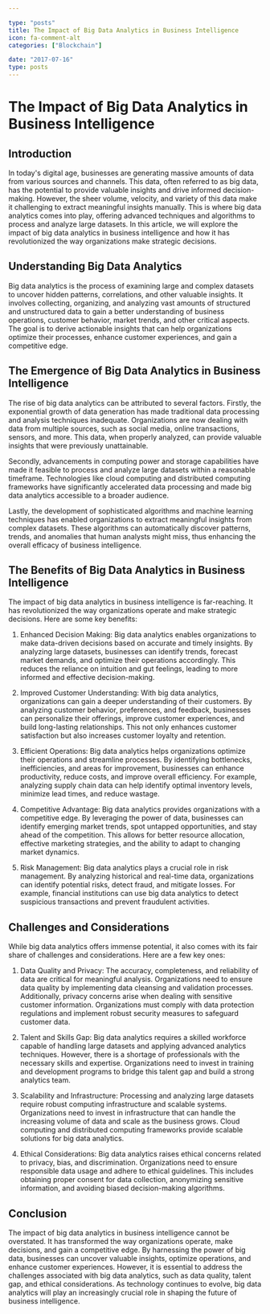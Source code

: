 ```yaml
---

type: "posts"
title: The Impact of Big Data Analytics in Business Intelligence
icon: fa-comment-alt
categories: ["Blockchain"]

date: "2017-07-16"
type: posts
---
```





# The Impact of Big Data Analytics in Business Intelligence

## Introduction

In today's digital age, businesses are generating massive amounts of data from various sources and channels. This data, often referred to as big data, has the potential to provide valuable insights and drive informed decision-making. However, the sheer volume, velocity, and variety of this data make it challenging to extract meaningful insights manually. This is where big data analytics comes into play, offering advanced techniques and algorithms to process and analyze large datasets. In this article, we will explore the impact of big data analytics in business intelligence and how it has revolutionized the way organizations make strategic decisions.

## Understanding Big Data Analytics

Big data analytics is the process of examining large and complex datasets to uncover hidden patterns, correlations, and other valuable insights. It involves collecting, organizing, and analyzing vast amounts of structured and unstructured data to gain a better understanding of business operations, customer behavior, market trends, and other critical aspects. The goal is to derive actionable insights that can help organizations optimize their processes, enhance customer experiences, and gain a competitive edge.

## The Emergence of Big Data Analytics in Business Intelligence

The rise of big data analytics can be attributed to several factors. Firstly, the exponential growth of data generation has made traditional data processing and analysis techniques inadequate. Organizations are now dealing with data from multiple sources, such as social media, online transactions, sensors, and more. This data, when properly analyzed, can provide valuable insights that were previously unattainable.

Secondly, advancements in computing power and storage capabilities have made it feasible to process and analyze large datasets within a reasonable timeframe. Technologies like cloud computing and distributed computing frameworks have significantly accelerated data processing and made big data analytics accessible to a broader audience.

Lastly, the development of sophisticated algorithms and machine learning techniques has enabled organizations to extract meaningful insights from complex datasets. These algorithms can automatically discover patterns, trends, and anomalies that human analysts might miss, thus enhancing the overall efficacy of business intelligence.

## The Benefits of Big Data Analytics in Business Intelligence

The impact of big data analytics in business intelligence is far-reaching. It has revolutionized the way organizations operate and make strategic decisions. Here are some key benefits:

1. Enhanced Decision Making: Big data analytics enables organizations to make data-driven decisions based on accurate and timely insights. By analyzing large datasets, businesses can identify trends, forecast market demands, and optimize their operations accordingly. This reduces the reliance on intuition and gut feelings, leading to more informed and effective decision-making.

2. Improved Customer Understanding: With big data analytics, organizations can gain a deeper understanding of their customers. By analyzing customer behavior, preferences, and feedback, businesses can personalize their offerings, improve customer experiences, and build long-lasting relationships. This not only enhances customer satisfaction but also increases customer loyalty and retention.

3. Efficient Operations: Big data analytics helps organizations optimize their operations and streamline processes. By identifying bottlenecks, inefficiencies, and areas for improvement, businesses can enhance productivity, reduce costs, and improve overall efficiency. For example, analyzing supply chain data can help identify optimal inventory levels, minimize lead times, and reduce wastage.

4. Competitive Advantage: Big data analytics provides organizations with a competitive edge. By leveraging the power of data, businesses can identify emerging market trends, spot untapped opportunities, and stay ahead of the competition. This allows for better resource allocation, effective marketing strategies, and the ability to adapt to changing market dynamics.

5. Risk Management: Big data analytics plays a crucial role in risk management. By analyzing historical and real-time data, organizations can identify potential risks, detect fraud, and mitigate losses. For example, financial institutions can use big data analytics to detect suspicious transactions and prevent fraudulent activities.

## Challenges and Considerations

While big data analytics offers immense potential, it also comes with its fair share of challenges and considerations. Here are a few key ones:

1. Data Quality and Privacy: The accuracy, completeness, and reliability of data are critical for meaningful analysis. Organizations need to ensure data quality by implementing data cleansing and validation processes. Additionally, privacy concerns arise when dealing with sensitive customer information. Organizations must comply with data protection regulations and implement robust security measures to safeguard customer data.

2. Talent and Skills Gap: Big data analytics requires a skilled workforce capable of handling large datasets and applying advanced analytics techniques. However, there is a shortage of professionals with the necessary skills and expertise. Organizations need to invest in training and development programs to bridge this talent gap and build a strong analytics team.

3. Scalability and Infrastructure: Processing and analyzing large datasets require robust computing infrastructure and scalable systems. Organizations need to invest in infrastructure that can handle the increasing volume of data and scale as the business grows. Cloud computing and distributed computing frameworks provide scalable solutions for big data analytics.

4. Ethical Considerations: Big data analytics raises ethical concerns related to privacy, bias, and discrimination. Organizations need to ensure responsible data usage and adhere to ethical guidelines. This includes obtaining proper consent for data collection, anonymizing sensitive information, and avoiding biased decision-making algorithms.

## Conclusion

The impact of big data analytics in business intelligence cannot be overstated. It has transformed the way organizations operate, make decisions, and gain a competitive edge. By harnessing the power of big data, businesses can uncover valuable insights, optimize operations, and enhance customer experiences. However, it is essential to address the challenges associated with big data analytics, such as data quality, talent gap, and ethical considerations. As technology continues to evolve, big data analytics will play an increasingly crucial role in shaping the future of business intelligence.